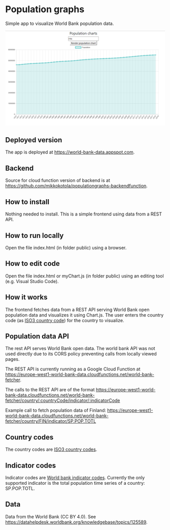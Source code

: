 # Population graphs
Simple app to visualize World Bank population data.

![alt text](./worldbank_screen.png "World Bank population data visualizer screenshot")

## Deployed version
The app is deployed at https://world-bank-data.appspot.com.

## Backend
Source for cloud function version of backend is at https://github.com/mikkokotola/populationgraphs-backendfunction.

## How to install
Nothing needed to install. This is a simple frontend using data from a REST API.

## How to run locally
Open the file index.html (in folder public) using a browser.

## How to edit code
Open the file index.html or myChart.js (in folder public) using an editing tool (e.g. Visual Studio Code).

## How it works
The frontend fetches data from a REST API serving World Bank open population data and visualizes it using Chart.js. The user enters the country code (as [ISO3 country code](https://en.wikipedia.org/wiki/ISO_3166-1_alpha-3)) for the country to visualize.

## Population data API
The rest API serves World Bank open data. The world bank API was not used directly due to its CORS policy preventing calls from locally viewed pages.

The REST API is currently running as a Google Cloud Function at https://europe-west1-world-bank-data.cloudfunctions.net/world-bank-fetcher.

The calls to the REST API are of the format https://europe-west1-world-bank-data.cloudfunctions.net/world-bank-fetcher/country/:countryCode/indicator/:indicatorCode

Example call to fetch population data of Finland: https://europe-west1-world-bank-data.cloudfunctions.net/world-bank-fetcher/country/FIN/indicator/SP.POP.TOTL

## Country codes
The country codes are [ISO3 country codes](https://en.wikipedia.org/wiki/ISO_3166-1_alpha-3).

## Indicator codes
Indicator codes are [World bank indicator codes](https://datahelpdesk.worldbank.org/knowledgebase/articles/201175-how-does-the-world-bank-code-its-indicators). Currently the only supported indicator is the total population time series of a country: SP.POP.TOTL.

## Data
Data from the World Bank (CC BY 4.0). See https://datahelpdesk.worldbank.org/knowledgebase/topics/125589.